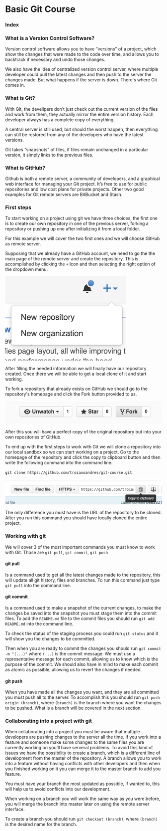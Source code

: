 # Basic Git Course

### Index

### What is a Version Control Software?

Version control software allows you to have “versions” of a project, which show the changes that were made to the code
over time, and allows you to backtrack if necessary and undo those changes.

We also have the idea of centralized version control server, where multiple developer could pull the latest changes and
then push to the server the changes made. But what happens if the server is down. There's where Git comes in.

### What is Git?

With Git, the develipers don’t just check out the current version of the files and work from them, they actually mirror
the entire version history. Each developer always has a complete copy of everything.

A central server is still used, but should the worst happen, then everything can still be restored from any of the
developers who have the latest versions.

Git takes “snapshots” of files, if files remain unchanged in a particular version, it simply links to the previous
files.

### What is GitHub?

Github is both a remote server, a community of developers, and a graphical web interface for managing your Git project.
It’s free to use for public repositories and low cost plans for private projects. Other two good examples for Git remote
servers are BitBucket and Stash.

### First steps

To start working on a project using git we have three choices, the first one is to create our own repository in one of
the previous server, forking a repository or pushing up one after initializing it from a local folder.

For this example we will cover the two first ones and we will choose GitHub as remote server.

Supposing that we already have a GitHub account, we need to go the the main page of the remote server and create the
repository. This is accomplished by clicking the `+` Icon and then selecting the right option of the dropdown menu.

![GitHub new repository image](./img/new-repo-image-1.png)

After filling the needed information we will finally have our repository created. Once there we will be able to get a
local clone of it and start working.

To fork a repository that already exists on GitHub we should go to the repository's homepage and click the Fork
button provided to us.

![GitHub fork repository image](./img/fork-repo-image-1.png)

After this you will have a perfect copy of the original repository but into your own repositories of GitHub.

To end up with the first steps to work with Git we will clone a repository into our local sandbox so we can start
working on a project. Go to the homepage of the repository and click the copy to clipboard button and then write the
following command into the command line.

`git clone https://github.com/troianoandres/git-course.git`

![GitHub fork repository image](./img/clone-repo-image-1.png)

The only difference you must have is the URL of the repository to be cloned. After you run this command you should have
locally cloned the entire project.

### Working with git

We will cover 3 of the most important commands you must know to work with Git. Those are `git pull`, `git commit`,
`git push`

#### git pull

Is a command used to get all the latest changes made to the repository, this will update all git history, files and
branches. To run this command just type `git pull` into the command line.

#### git commit

Is a command used to make a snapshot of the current changes, to make the changes be saved into the snapshot you must
stage them into the commit files. To add the `README.md` file to the commit files you should run `git add README.md`
into the command line.

To check the status of the staging process you could run `git status` and it will show you the changes to be committed.

Then when you are ready to commit the changes you should run `git commit -m "(...)"` where `(...)` is the commit message.
We must use a representative message for each commit, allowing us to know which is the purpose of the commit. We should
also have in mind to make each commit as atomic as possible, allowing us to revert the changes if needed.

#### git push

When you have made all the changes you want, and they are all committed you must push all to the server. To
accomplish this you should run `git push origin (branch)`, where `(branch)` is the branch where you want the
changes to be pushed. What is a branch will be covered in the next section.

### Collaborating into a project with git

When collaborating into a project you must be aware that multiple developers are pushing changes to the server all the
time. If you work into a feature and someone make some changes to the same files you are currently working on you'll
have serveral problems. To avoid this kind of issues we have the possibility to create a branch, which is a different
line of development from the master of the repository. A branch allows you to work into a feature without having conflicts
with other developers and then when you finished working on it you can merge it to the master branch to add you feature.

You must have your branch the most updated as possible, if wanted to, this will help us to avoid conflicts into our
development.

When working on a branch you will work the same way as you were before, you will merge the branch into master later on
using the remote server interface.

To create a branch you should run `git checkout (branch)`, where `(branch)` is the desired name for the branch.